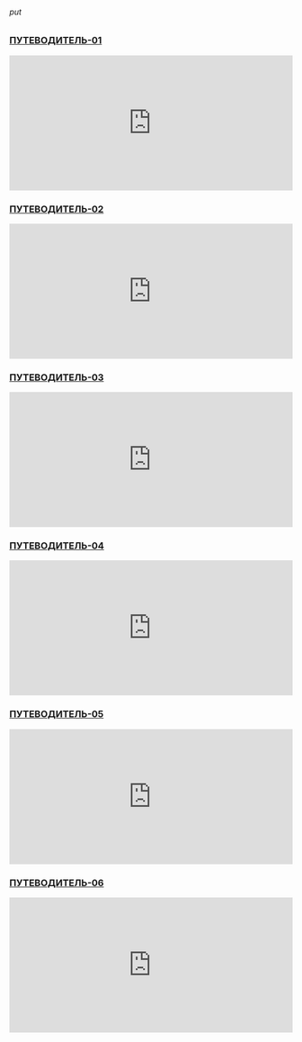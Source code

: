 ###### put
### [ПУТЕВОДИТЕЛЬ-01](https://youtu.be/VnH_kyIjy3c)

<iframe width="100%" height="240" src="https://www.youtube.com/embed/VnH_kyIjy3c" title="YouTube video player" frameborder="0" allow="accelerometer; autoplay; clipboard-write; encrypted-media; gyroscope; picture-in-picture" allowfullscreen></iframe>

### [ПУТЕВОДИТЕЛЬ-02](https://youtu.be/s6FsxhP06GM)

<iframe width="100%" height="240" src="https://www.youtube.com/embed/s6FsxhP06GM" title="YouTube video player" frameborder="0" allow="accelerometer; autoplay; clipboard-write; encrypted-media; gyroscope; picture-in-picture" allowfullscreen></iframe>

### [ПУТЕВОДИТЕЛЬ-03](https://youtu.be/FMeccY1epsI)

<iframe width="100%" height="240" src="https://www.youtube.com/embed/FMeccY1epsI" title="YouTube video player" frameborder="0" allow="accelerometer; autoplay; clipboard-write; encrypted-media; gyroscope; picture-in-picture" allowfullscreen></iframe>

### [ПУТЕВОДИТЕЛЬ-04](https://youtu.be/35fSdlJDTEc)

<iframe width="100%" height="240" src="https://www.youtube.com/embed/35fSdlJDTEc" title="YouTube video player" frameborder="0" allow="accelerometer; autoplay; clipboard-write; encrypted-media; gyroscope; picture-in-picture" allowfullscreen></iframe>

### [ПУТЕВОДИТЕЛЬ-05](https://youtu.be/FcOuHy2oL8E)

<iframe width="100%" height="240" src="https://www.youtube.com/embed/FcOuHy2oL8E" title="YouTube video player" frameborder="0" allow="accelerometer; autoplay; clipboard-write; encrypted-media; gyroscope; picture-in-picture" allowfullscreen></iframe> 

### [ПУТЕВОДИТЕЛЬ-06](https://youtu.be/ssBBC-uB5cI)

<iframe width="100%" height="240" src="https://www.youtube.com/embed/ssBBC-uB5cI" title="YouTube video player" frameborder="0" allow="accelerometer; autoplay; clipboard-write; encrypted-media; gyroscope; picture-in-picture" allowfullscreen></iframe>